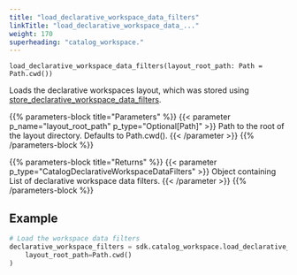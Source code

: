 ```yaml
---
title: "load_declarative_workspace_data_filters"
linkTitle: "load_declarative_workspace_data_..."
weight: 170
superheading: "catalog_workspace."
---
```




``load_declarative_workspace_data_filters(layout_root_path: Path = Path.cwd())``

Loads the declarative workspaces layout, which was stored using [store_declarative_workspace_data_filters](../store_declarative_workspace_data_filters).

{{% parameters-block  title="Parameters" %}}
{{< parameter p_name="layout_root_path" p_type="Optional[Path]" >}}
Path to the root of the layout directory. Defaults to Path.cwd().
{{< /parameter >}}
{{% /parameters-block %}}

{{% parameters-block title="Returns" %}}
{{< parameter p_type="CatalogDeclarativeWorkspaceDataFilters" >}}
Object containing List of declarative workspace data filters.
{{< /parameter >}}
{{% /parameters-block %}}

## Example

```Python
# Load the workspace data filters
declarative_workspace_filters = sdk.catalog_workspace.load_declarative_workspace_data_filters(
    layout_root_path=Path.cwd()
)
```
